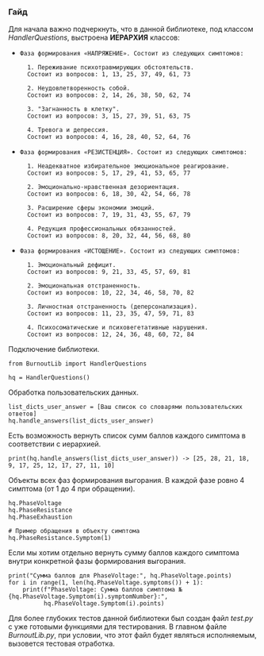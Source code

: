 ### Гайд
Для начала важно подчеркнуть, что в данной библиотеке, под классом _HandlerQuestions_, выстроена **ИЕРАРХИЯ** классов:
*     Фаза формирования «НАПРЯЖЕНИЕ». Состоит из следующих симптомов:

        1. Переживание психотравмирующих обстоятельств. 
        Состоит из вопросов: 1, 13, 25, 37, 49, 61, 73

        2. Неудовлетворенность собой. 
        Состоит из вопросов: 2, 14, 26, 38, 50, 62, 74

        3. "Загнанность в клетку". 
        Состоит из вопросов: 3, 15, 27, 39, 51, 63, 75

        4. Тревога и депрессия. 
        Состоит из вопросов: 4, 16, 28, 40, 52, 64, 76

*     Фаза формирования «РЕЗИСТЕНЦИЯ». Состоит из следующих симптомов:

        1. Неадекватное избирательное эмоциональное реагирование. 
        Состоит из вопросов: 5, 17, 29, 41, 53, 65, 77

        2. Эмоционально-нравственная дезориентация. 
        Состоит из вопросов: 6, 18, 30, 42, 54, 66, 78

        3. Расширение сферы экономии эмоций. 
        Состоит из вопросов: 7, 19, 31, 43, 55, 67, 79

        4. Редукция профессиональных обязанностей. 
        Состоит из вопросов: 8, 20, 32, 44, 56, 68, 80   

*     Фаза формирования «ИСТОЩЕНИЕ». Состоит из следующих симптомов:

        1. Эмоциональный дефицит. 
        Состоит из вопросов: 9, 21, 33, 45, 57, 69, 81

        2. Эмоциональная отстраненность. 
        Состоит из вопросов: 10, 22, 34, 46, 58, 70, 82

        3. Личностная отстраненность (деперсонализация). 
        Состоит из вопросов: 11, 23, 35, 47, 59, 71, 83

        4. Психосоматические и психовегетативные нарушения. 
        Состоит из вопросов: 12, 24, 36, 48, 60, 72, 84

Подключение библиотеки.

    from BurnoutLib import HandlerQuestions
    
    hq = HandlerQuestions()

Обработка пользовательских данных.
    
    list_dicts_user_answer = [Ваш список со словарями пользовательских ответов]
    hq.handle_answers(list_dicts_user_answer)

Есть возможность вернуть список сумм баллов каждого симптома в соответствии с иерархией. 

    print(hq.handle_answers(list_dicts_user_answer)) -> [25, 28, 21, 18, 9, 17, 25, 12, 17, 27, 11, 10]

Объекты всех фаз формирования выгорания. В каждой фазе ровно 4 симптома (от 1 до 4 при обращении).

    hq.PhaseVoltage
    hq.PhaseResistance
    hq.PhaseExhaustion
    
    # Пример обращения в объекту симптома
    hq.PhaseResistance.Symptom(1)

Если мы хотим отдельно вернуть сумму баллов каждого симптома внутри конкретной фазы формирования выгорания.
    
    print("Сумма баллов для PhaseVoltage:", hq.PhaseVoltage.points)
    for i in range(1, len(hq.PhaseVoltage.symptoms()) + 1):
        print(f"PhaseVoltage: Сумма баллов симптома №{hq.PhaseVoltage.Symptom(i).symptomNumber}:",
              hq.PhaseVoltage.Symptom(i).points)

Для более глубоких тестов данной библиотеки был создан файл _test.py_ с уже готовыми функциями для тестирования.
В главном файле _BurnoutLib.py_, при условии, что этот файл будет являться исполняемым, вызовется тестовая отработка.
